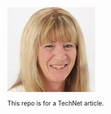 <p align="left">
    <img alt="logo" src="Assets/Karen.png">
</p>

<p>This repo is for a TechNet article.</p>